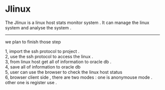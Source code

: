 # Jlinux
The Jlinux is a linux host stats monitor system .  It can manage the linux system and analyse the system  .  <hr/>


we plan to finish those step  

1, import the ssh protocol to project . <br/>
2, use the ssh protocol to access the linux .<br/>
3, from linux host get all of information to oracle db . <br/> 
4, save all of information to oracle db <br/>
5, user can use the browser to check the linux host status <br/>
6, browser client side , there are two modes : one is anonymouse mode . other one is register use . <br/>

